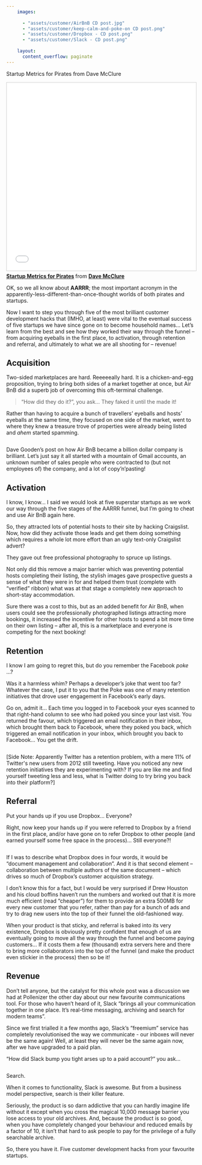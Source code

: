 ```yaml
---
    images:
    
      - "assets/customer/AirBnB CD post.jpg"
      - "assets/customer/keep-calm-and-poke-on CD post.png"
      - "assets/customer/Dropbox - CD post.png"
      - "assets/customer/Slack - CD post.png"
      
    layout:
      content_overflow: paginate
---
```


Startup Metrics for Pirates from Dave McClure

<iframe src="//www.slideshare.net/slideshow/embed_code/89026" width="100%" height="500px" frameborder="0" marginwidth="0" marginheight="0" scrolling="no" style="border:1px solid #CCC; border-width:1px; margin-bottom:5px; max-width: 100%;" allowfullscreen> </iframe> <div style="margin-bottom:5px"> <strong> <a href="https://www.slideshare.net/dmc500hats/startup-metrics-for-pirates-long-version" title="Startup Metrics for Pirates" target="_blank">Startup Metrics for Pirates</a> </strong> from <strong><a href="http://www.slideshare.net/dmc500hats" target="_blank">Dave McClure</a></strong> </div>

OK, so we all know about **AARRR**; the most important acronym in the apparently-less-different-than-once-thought worlds of both pirates and startups.

Now I want to step you through five of the most brilliant customer development hacks that (IMHO, at least) were vital to the eventual success of five startups we have since gone on to become household names… Let’s learn from the best and see how they worked their way through the funnel – from acquiring eyeballs in the first place, to activation, through retention and referral, and ultimately to what we are all shooting for – revenue!

## Acquisition

Two-sided marketplaces are hard. Reeeeeally hard. It is a chicken-and-egg proposition, trying to bring both sides of a market together at once, but Air BnB did a superb job of overcoming this oft-terminal challenge.

> “How did they do it?”, you ask… They faked it until the made it!

Rather than having to acquire a bunch of travellers’ eyeballs and hosts’ eyeballs at the same time, they focused on one side of the market, went to where they knew a treasure trove of properties were already being listed and *ahem* started spamming.

<img data-media-id="images:1">

Dave Gooden’s post on how Air BnB became a billion dollar company is brilliant. Let’s just say it all started with a mountain of Gmail accounts, an unknown number of sales people who were contracted to (but not employees of) the company, and a lot of copy’n’pasting!

## Activation

I know, I know… I said we would look at five superstar startups as we work our way through the five stages of the AARRR funnel, but I’m going to cheat and use Air BnB again here.

So, they attracted lots of potential hosts to their site by hacking Craigslist. Now, how did they activate those leads and get them doing something which requires a whole lot more effort than an ugly text-only Craigslist advert?

They gave out free professional photography to spruce up listings.

Not only did this remove a major barrier which was preventing potential hosts completing their listing, the stylish images gave prospective guests a sense of what they were in for and helped them trust (complete with “verified” ribbon) what was at that stage a completely new approach to short-stay accommodation.

Sure there was a cost to this, but as an added benefit for Air BnB, when users could see the professionally photographed listings attracting more bookings, it increased the incentive for other hosts to spend a bit more time on their own listing – after all, this is a marketplace and everyone is competing for the next booking!

## Retention

I know I am going to regret this, but do you remember the Facebook *poke* …?

Was it a harmless whim? Perhaps a developer’s joke that went too far? Whatever the case, I put it to you that the Poke was one of many retention initiatives that drove user engagement in Facebook’s early days.

Go on, admit it… Each time you logged in to Facebook your eyes scanned to that right-hand column to see who had poked you since your last visit. You returned the favour, which triggered an email notification in their inbox, which brought them back to Facebook, where they poked you back, which triggered an email notification in your inbox, which brought you back to Facebook… You get the drift.

<img data-media-id="images:2">

[Side Note: Apparently Twitter has a retention problem, with a mere 11% of Twitter's new users from 2012 still tweeting. Have you noticed any new retention initiatives they are experimenting with? If you are like me and find yourself tweeting less and less, what is Twitter doing to try bring you back into their platform?]

## Referral

Put your hands up if you use Dropbox… Everyone?

Right, now keep your hands up if you were referred to Dropbox by a friend in the first place, and/or have gone on to refer Dropbox to other people (and earned yourself some free space in the process)… Still everyone?!

<img data-media-id="images:3">


If I was to describe what Dropbox does in four words, it would be “document management and collaboration”. And it is that second element – collaboration between multiple authors of the same document – which drives so much of Dropbox’s customer acquisition strategy.

I don’t know this for a fact, but I would be very surprised if Drew Houston and his cloud boffins haven’t run the numbers and worked out that it is more much efficient (read “cheaper”) for them to provide an extra 500MB for every new customer that you refer, rather than pay for a bunch of ads and try to drag new users into the top of their funnel the old-fashioned way.

When your product is that sticky, and referral is baked into its very existence, Dropbox is obviously pretty confident that enough of us are eventually going to move all the way through the funnel and become paying customers… If it costs them a few (thousand) extra servers here and there to bring more collaborators into the top of the funnel (and make the product even stickier in the process) then so be it!

## Revenue

Don’t tell anyone, but the catalyst for this whole post was a discussion we had at Pollenizer the other day about our new favourite communications tool. For those who haven’t heard of it, Slack “brings all your communication together in one place. It’s real-time messaging, archiving and search for modern teams”.

Since we first trialled it a few months ago, Slack’s “freemium” service has completely revolutionised the way we communicate - our inboxes will never be the same again! Well, at least they will never be the same again now, after we have upgraded to a paid plan.

“How did Slack bump you tight arses up to a paid account?” you ask…

<img data-media-id="images:4">

Search.

When it comes to functionality, Slack is awesome. But from a business model perspective, search is their killer feature.

Seriously, the product is so darn addictive that you can hardly imagine life without it except when you cross the magical 10,000 message barrier you lose access to your old archives. And, because the product is so good, when you have completely changed your behaviour and reduced emails by a factor of 10, it isn’t that hard to ask people to pay for the privilege of a fully searchable archive.

So, there you have it. Five customer development hacks from your favourite startups.

